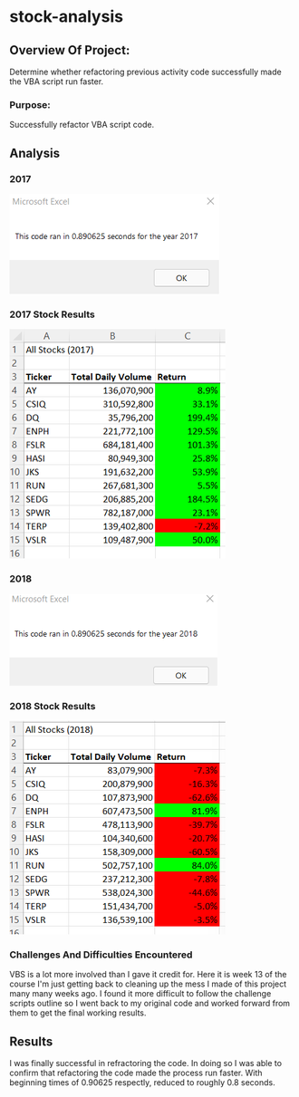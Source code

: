 # stock-analysis

## Overview Of Project: 
Determine whether refactoring previous activity code successfully made the VBA script run faster.

### Purpose:
Successfully refactor VBA script code.

## Analysis

### 2017
![2017 Processing Time](https://github.com/lnharvin/stock-analysis/blob/main/VBA_Challenge_2017.png)

### 2017 Stock Results
![2017 Stock Results](https://github.com/lnharvin/stock-analysis/blob/main/VBA_Challenge_2017_Results.png)

### 2018
![2018 Processing Time](https://github.com/lnharvin/stock-analysis/blob/main/VBA_Challenge_2018.png)

### 2018 Stock Results
![2018 Processing Time](https://github.com/lnharvin/stock-analysis/blob/main/VBA_Challenge_2018_Results.png)

### Challenges And Difficulties Encountered
VBS is a lot more involved than I gave it credit for. Here it is week 13 of the course I'm just getting back to cleaning up the mess I made of this project many many weeks ago. I found it more difficult to follow the challenge scripts outline so I went back to my original code and worked forward from them to get the final working results.

## Results
I was finally successful in refractoring the code. In doing so I was able to confirm that refactoring the code made the process run faster. With beginning times of 0.90625 respectly, reduced to roughly 0.8 seconds. 
